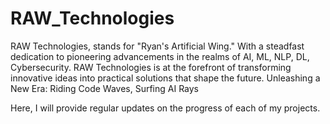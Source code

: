 # RAW_Technologies
 RAW Technologies, stands for "Ryan's Artificial Wing." With a steadfast dedication to pioneering advancements in the realms of AI, ML, NLP, DL, Cybersecurity. RAW Technologies is at the forefront of transforming innovative ideas into practical solutions that shape the future. Unleashing a New Era: Riding Code Waves, Surfing AI Rays

Here, I will provide regular updates on the progress of each of my projects.
